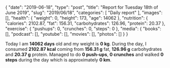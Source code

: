{
    "date": "2019-06-18",
    "type": "post",
    "title": "Report for Tuesday 18th of June 2019",
    "slug": "2019\/06\/18",
    "categories": [
        "Daily report"
    ],
    "images": [],
    "health": {
        "weight": 0,
        "height": 173,
        "age": 14062
    },
    "nutrition": {
        "calories": 2102.87,
        "fat": 156.31,
        "carbohydrates": 126.96,
        "protein": 20.37
    },
    "exercise": {
        "pushups": 0,
        "crunches": 0,
        "steps": 0
    },
    "media": {
        "books": [],
        "podcast": [],
        "youtube": [],
        "movies": [],
        "photos": []
    }
}

Today I am <strong>14062 days</strong> old and my weight is <strong>0 kg</strong>. During the day, I consumed <strong>2102.87 kcal</strong> coming from <strong>156.31 g</strong> fat, <strong>126.96 g</strong> carbohydrates and <strong>20.37 g</strong> protein. Managed to do <strong>0 push-ups</strong>, <strong>0 crunches</strong> and walked <strong>0 steps</strong> during the day which is approximately <strong>0 km</strong>.